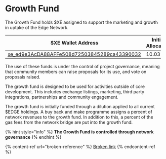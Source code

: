 # Growth Fund

The Growth Fund holds $XE assigned to support the marketing and growth in uptake of the Edge Network.

<table><thead><tr><th width="418">$XE Wallet Address</th><th>Initial Allocation</th></tr></thead><tbody><tr><td><a href="https://xe.network/wallet/xe_ed9e3AcDA88AFFe508d72503845289ca43390032">xe_ed9e3AcDA88AFFe508d72503845289ca43390032</a></td><td>10.03%</td></tr></tbody></table>

The use of these funds is under the control of project governance, meaning that community members can raise proposals for its use, and vote on proposals raised.

The growth fund is designed to be used for activities outside of core development. This includes exchange listings, marketing, third party integrations, partnerships and community engagement.

The growth fund is initially funded through a dilution applied to all current $EDGE holdings. A buy back and make programme assigns a percent of network revenues to the growth fund. In addition to this, a  percent of the gas fees from the network bridge are put into the growth fund.

{% hint style="info" %}
**The Growth Fund is controlled through network governance**
{% endhint %}

{% content-ref url="broken-reference" %}
[Broken link](broken-reference)
{% endcontent-ref %}
